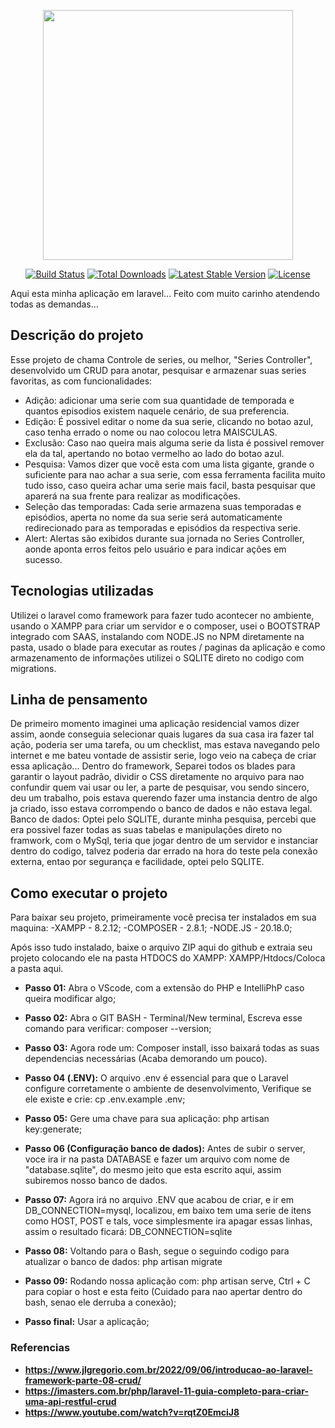 <p align="center"><a href="https://laravel.com" target="_blank"><img src="https://raw.githubusercontent.com/laravel/art/master/logo-lockup/5%20SVG/2%20CMYK/1%20Full%20Color/laravel-logolockup-cmyk-red.svg" width="400"></a></p>

<p align="center">
<a href="https://travis-ci.org/laravel/framework"><img src="https://travis-ci.org/laravel/framework.svg" alt="Build Status"></a>
<a href="https://packagist.org/packages/laravel/framework"><img src="https://img.shields.io/packagist/dt/laravel/framework" alt="Total Downloads"></a>
<a href="https://packagist.org/packages/laravel/framework"><img src="https://img.shields.io/packagist/v/laravel/framework" alt="Latest Stable Version"></a>
<a href="https://packagist.org/packages/laravel/framework"><img src="https://img.shields.io/packagist/l/laravel/framework" alt="License"></a>
</p>
Aqui esta minha aplicação em laravel... Feito com muito carinho atendendo todas as demandas...

## Descrição do projeto

Esse projeto de chama Controle de series, ou melhor, "Series Controller", desenvolvido um CRUD para anotar, pesquisar e armazenar suas series favoritas, as com funcionalidades:
- Adição: adicionar uma serie com sua quantidade de temporada e quantos episodios existem naquele cenário, de sua preferencia.
- Edição: É possivel editar o nome da sua serie, clicando no botao azul, caso tenha errado o nome ou nao colocou letra MAISCULAS.
- Exclusão: Caso nao queira mais alguma serie da lista é possivel remover ela da tal, apertando no botao vermelho ao lado do botao azul.
- Pesquisa: Vamos dizer que você esta com uma lista gigante, grande o suficiente para nao achar a sua serie, com essa ferramenta facilita muito tudo isso, caso queira achar uma serie mais facil, basta pesquisar que aparerá na sua frente para realizar as modificações.
- Seleção das temporadas: Cada serie armazena suas temporadas e episódios, aperta no nome da sua serie será automaticamente redirecionado para as temporadas e episódios da respectiva serie.
- Alert: Alertas são exibidos durante sua jornada no Series Controller, aonde aponta erros feitos pelo usuário e para indicar ações em sucesso.


## Tecnologias utilizadas

Utilizei o laravel como framework para fazer tudo acontecer no ambiente, usando o XAMPP para criar um servidor e o composer, usei o BOOTSTRAP integrado com SAAS, instalando com NODE.JS no NPM diretamente na pasta, usado o blade para executar as routes / paginas da aplicação e como armazenamento de informações utilizei o SQLITE direto no codigo com migrations.

## Linha de pensamento

De primeiro momento imaginei uma aplicação residencial vamos dizer assim, aonde conseguia selecionar quais lugares da sua casa ira fazer tal ação, poderia ser uma tarefa, ou um checklist, mas estava navegando pelo internet e me bateu vontade de assistir serie, logo veio na cabeça de criar essa aplicação...
Dentro do framework, Separei todos os blades para garantir o layout padrão, dividir o CSS diretamente no arquivo para nao confundir quem vai usar ou ler, a parte de pesquisar, vou sendo sincero, deu um trabalho, pois estava querendo fazer uma instancia dentro de algo ja criado, isso estava corrompendo o banco de dados e não estava legal.
Banco de dados: Optei pelo SQLITE, durante minha pesquisa, percebi que era possivel fazer todas as suas tabelas e manipulações direto no framwork, com o MySql, teria que jogar dentro de um servidor e instanciar dentro do codigo, talvez poderia dar errado na hora do teste pela conexão externa, entao por segurança e facilidade, optei pelo SQLITE.

## Como executar o projeto

Para baixar seu projeto, primeiramente você precisa ter instalados em sua maquina:
-XAMPP - 8.2.12;
-COMPOSER - 2.8.1;
-NODE.JS - 20.18.0;

Após isso tudo instalado, baixe o arquivo ZIP aqui do github e extraia seu projeto colocando ele na pasta HTDOCS do XAMPP: XAMPP/Htdocs/Coloca a pasta aqui.

- **Passo 01:** Abra o VScode, com a extensão do PHP e IntelliPhP caso queira modificar algo;
- **Passo 02:** Abra o GIT BASH - Terminal/New terminal, Escreva esse comando para verificar: composer --version;
- **Passo 03:** Agora rode um: Composer install, isso baixará todas as suas dependencias necessárias (Acaba demorando um pouco).
- **Passo 04 (.ENV):** O arquivo .env é essencial para que o Laravel configure corretamente o ambiente de desenvolvimento, Verifique se ele existe e crie: cp .env.example .env;
- **Passo 05:** Gere uma chave para sua aplicação: php artisan key:generate;
- **Passo 06 (Configuração banco de dados):** Antes de subir o server, voce ira ir na pasta DATABASE e fazer um arquivo com nome de "database.sqlite", do mesmo jeito que esta escrito aqui, assim subiremos nosso banco de dados.
- **Passo 07:** Agora irá no arquivo .ENV que acabou de criar, e ir em DB_CONNECTION=mysql, localizou, em baixo tem uma serie de itens como HOST, POST e tals, voce simplesmente ira apagar essas linhas, assim o resultado ficará:
DB_CONNECTION=sqlite

- **Passo 08:** Voltando para o Bash, segue o seguindo codigo para atualizar o banco de dados:
php artisan migrate

- **Passo 09:** Rodando nossa aplicação com:
php artisan serve, Ctrl + C para copiar o host e esta feito (Cuidado para nao apertar dentro do bash, senao ele derruba a conexão);
- **Passo final:** Usar a aplicação;

### Referencias

- **https://www.jlgregorio.com.br/2022/09/06/introducao-ao-laravel-framework-parte-08-crud/**
- **https://imasters.com.br/php/laravel-11-guia-completo-para-criar-uma-api-restful-crud**
- **https://www.youtube.com/watch?v=rqtZ0EmciJ8**

